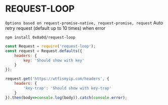 # REQUEST-LOOP

```Options based on request-promise-native, request-promise, request```
Auto retry request (default up to 10 times) when error

```npm install 0x0a0d/request-loop```

```js
const Request = require('request-loop');
const request = Request.defaults({
    headers: {
        key: 'Should show with key'
    }
});

request.get('https://wtfismyip.com/headers', {
    headers: {
        'key-trap': 'Should show with key-trap'
    }
}).then(body=>console.log(body)).catch(console.error);
```
